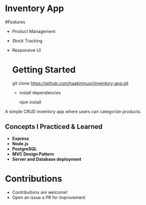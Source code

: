 # Inventory App

#Features

* Product Management
* Stock Tracking
* Responsive UI

  # Getting Started

  git clone https://github.com/haakimnuur/inventory-app.git

  * install dependencies

    npm install

A simple CRUD inventory app where users can categorize products.


## Concepts I Practiced & Learned
- **Express**
- **Node.js**
- **PostgreSQL**
- **MVC Design Pattern**
- **Server and Database deployment**

# Contributions
- Contributions are welcome!
- Open an issue a PR for improvement
